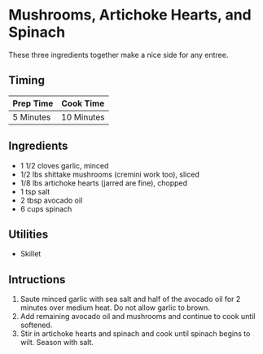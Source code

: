 # Mushrooms, Artichoke Hearts, and Spinach

These three ingredients together make a nice side for any entree.

## Timing

| Prep Time  | Cook Time  |
| ---------- | ---------- |
| 5 Minutes | 10 Minutes |

## Ingredients

- 1 1/2 cloves garlic, minced
- 1/2 lbs shittake mushrooms (cremini work too), sliced
- 1/8 lbs artichoke hearts (jarred are fine), chopped
- 1 tsp salt
- 2 tbsp avocado oil
- 6 cups spinach

## Utilities

- Skillet

## Intructions

1. Saute minced garlic with sea salt and half of the avocado oil for 2 minutes
   over medium heat. Do not allow garlic to brown.
2. Add remaining avocado oil and mushrooms and continue to cook until
   softened.
3. Stir in artichoke hearts and spinach and cook until spinach begins to wilt.
   Season with salt.
